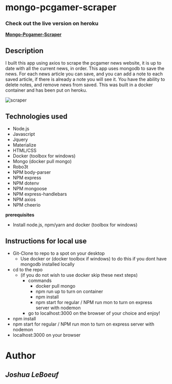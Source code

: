 # mongo-pcgamer-scraper

### Check out the live version on heroku
**[Mongo-Pcgamer-Scraper](https://mongo-pcgamer-scraper.herokuapp.com/)**

## Description 

I built this app using axios to scrape the pcgamer news website, it is up to date with all the current news, in order. This app uses mongodb to save the news. For each news article you can save, and you can add a note to each saved article, if there is already a note you will see it. You have the ability to delete notes, and remove news from saved. This was built in a docker container and has been put on heroku.

![scraper](./public/assets/img/Mongo-Scraper.gif)

## Technologies used
- Node.js
- Javascript
- Jquery
- Materialize
- HTML/CSS
- Docker (toolbox for windows)
- Mongo (docker pull mongo)
- Robo3t
- NPM body-parser
- NPM express 
- NPM dotenv
- NPM mongoose
- NPM express-handlebars
- NPM axios
- NPM cheerio

**prerequisites**
- Install node.js, npm/yarn and docker (toolbox for windows)

## Instructions for local use

 - Git-Clone to repo to a spot on your desktop
    - Use docker or (docker toolbox if windows) to do this if you dont have mongodb installed locally
 - cd to the repo
     - (if you do not wish to use docker skip these next steps)
        - commands
            - docker pull mongo
            - npm run up to turn on container
            - npm install
            - npm start for regular / NPM run mon to turn on express server with nodemon
        - go to localhost:3000 on the browser of your choice and enjoy!
- npm install
- npm start for regular / NPM run mon to turn on express server with nodemon
- localhost:3000 on your browser


# Author
## *Joshua LeBoeuf*